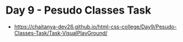 # Day 9 - Pesudo Classes Task

- https://chaitanya-dev26.github.io/html-css-college/Day9/Pesudo-Classes-Task/Task-VisualPlayGround/
